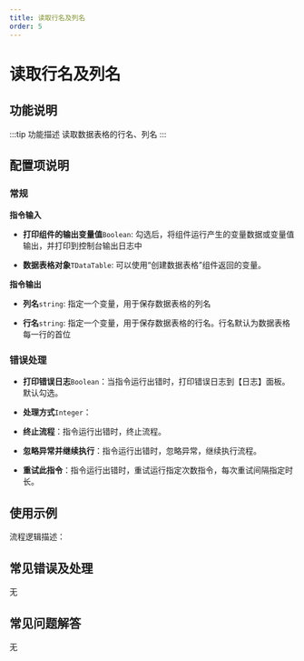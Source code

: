 ```yaml
---
title: 读取行名及列名
order: 5
---
```


# 读取行名及列名

## 功能说明

:::tip 功能描述
读取数据表格的行名、列名
:::

## 配置项说明

### 常规

**指令输入**

- **打印组件的输出变量值**`Boolean`: 勾选后，将组件运行产生的变量数据或变量值输出，并打印到控制台输出日志中

- **数据表格对象**`TDataTable`: 可以使用“创建数据表格”组件返回的变量。


**指令输出**

- **列名**`string`: 指定一个变量，用于保存数据表格的列名

- **行名**`string`: 指定一个变量，用于保存数据表格的行名。行名默认为数据表格每一行的首位

### 错误处理

- **打印错误日志**`Boolean`：当指令运行出错时，打印错误日志到【日志】面板。默认勾选。

- **处理方式**`Integer`：

 - **终止流程**：指令运行出错时，终止流程。

 - **忽略异常并继续执行**：指令运行出错时，忽略异常，继续执行流程。

 - **重试此指令**：指令运行出错时，重试运行指定次数指令，每次重试间隔指定时长。

## 使用示例

流程逻辑描述：

## 常见错误及处理

无

## 常见问题解答

无

